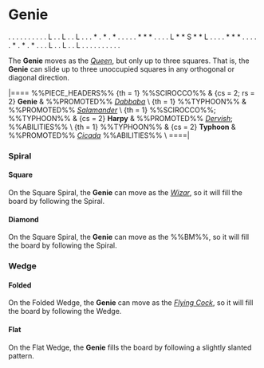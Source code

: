 # Genie

<div class = "movement">
. . . . . . . . .
. L . . L . . L .
. . * . * . * . .
. . . * * * . . .
. L * * S * * L .
. . . * * * . . .
. . * . * . * . .
. L . . L . . L .
. . . . . . . . .
</div>

The **Genie** moves as the [*Queen*](queen.html), but only up
to three squares. That is, the **Genie** can slide up to three
unoccupied squares in any orthogonal or diagonal direction.

|====
%%PIECE_HEADERS%%
  {th = 1}  %%SCIROCCO%%
& {cs = 2; rs = 2}  **Genie**
&           %%PROMOTED%% [*Dabbaba*](dabbaba.html) \\
  {th = 1}  %%TYPHOON%%
&           %%PROMOTED%% [*Salamander*](king.html?piece=salamander) \\
  {th = 1}  %%SCIROCCO%%; %%TYPHOON%%
& {cs = 2}  **Harpy**
&           %%PROMOTED%% [*Dervish*](alibaba.html?piece=dervish);
            %%ABILITIES%% \\
  {th = 1}  %%TYPHOON%%
& {cs = 2}  **Typhoon**
&           %%PROMOTED%% [*Cicada*](king.html?piece=cicada)
            %%ABILITIES%% \\
====|

### Spiral

#### Square

On the Square Spiral, the **Genie** can move as the [*Wizar*](wizar.html),
so it will fill the board by following the Spiral.

#### Diamond

On the Square Spiral, the **Genie** can move as the %%BM%%,
so it will fill the board by following the Spiral.

### Wedge

#### Folded

On the Folded Wedge, the **Genie** can move as the
[*Flying Cock*](flying_cock.html),
so it will fill the board by following the Wedge.

#### Flat

On the Flat Wedge, the **Genie** fills the board by following
a slightly slanted pattern.
